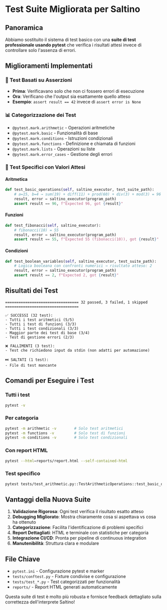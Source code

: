 # Test Suite Migliorata per Saltino

## Panoramica

Abbiamo sostituito il sistema di test basico con una **suite di test professionale usando pytest** che verifica i risultati attesi invece di controllare solo l'assenza di errori.

## Miglioramenti Implementati

### 🧪 Test Basati su Asserzioni
- **Prima**: Verificavano solo che non ci fossero errori di esecuzione
- **Ora**: Verificano che l'output sia esattamente quello atteso
- **Esempio**: `assert result == 42` invece di `assert error is None`

### 📊 Categorizzazione dei Test
- `@pytest.mark.arithmetic` - Operazioni aritmetiche
- `@pytest.mark.basic` - Funzionalità di base  
- `@pytest.mark.conditions` - Istruzioni condizionali
- `@pytest.mark.functions` - Definizione e chiamata di funzioni
- `@pytest.mark.lists` - Operazioni su liste
- `@pytest.mark.error_cases` - Gestione degli errori

### 🎯 Test Specifici con Valori Attesi

#### Aritmetica
```python
def test_basic_operations(self, saltino_executor, test_suite_path):
    # a=15, b=4 → sum(19) + diff(11) + prod(60) + div(3) + mod(3) = 96
    result, error = saltino_executor(program_path)
    assert result == 96, f"Expected 96, got {result}"
```

#### Funzioni
```python
def test_fibonacci(self, saltino_executor):
    # fibonacci(10) = 55
    result, error = saltino_executor(program_path)
    assert result == 55, f"Expected 55 (fibonacci(10)), got {result}"
```

#### Condizioni
```python
def test_boolean_variables(self, saltino_executor, test_suite_path):
    # Logica booleana con confronti numerici → risultato atteso: 2
    result, error = saltino_executor(program_path)
    assert result == 2, f"Expected 2, got {result}"
```

## Risultati dei Test

```
================================= 32 passed, 3 failed, 1 skipped =================================

✅ SUCCESSI (32 test):
- Tutti i test aritmetici (5/5)
- Tutti i test di funzioni (3/3) 
- Tutti i test condizionali (3/3)
- Maggior parte dei test di base (3/4)
- Test di gestione errori (2/3)

❌ FALLIMENTI (3 test):
- Test che richiedono input da stdin (non adatti per automazione)

⏭️ SALTATI (1 test):
- File di test mancante
```

## Comandi per Eseguire i Test

### Tutti i test
```bash
pytest -v
```

### Per categoria
```bash
pytest -m arithmetic -v        # Solo test aritmetici
pytest -m functions -v         # Solo test di funzioni
pytest -m conditions -v        # Solo test condizionali
```

### Con report HTML
```bash
pytest --html=reports/report.html --self-contained-html
```

### Test specifico
```bash
pytest tests/test_arithmetic.py::TestArithmeticOperations::test_basic_operations -v
```

## Vantaggi della Nuova Suite

1. **Validazione Rigorosa**: Ogni test verifica il risultato esatto atteso
2. **Debugging Migliorato**: Mostra chiaramente cosa si aspettava vs cosa ha ottenuto
3. **Categorizzazione**: Facilita l'identificazione di problemi specifici
4. **Report Dettagliati**: HTML e terminale con statistiche per categoria
5. **Integrazione CI/CD**: Pronta per pipeline di continuous integration
6. **Manutenibilità**: Struttura clara e modulare

## File Chiave

- `pytest.ini` - Configurazione pytest e marker
- `tests/conftest.py` - Fixture condivise e configurazione
- `tests/test_*.py` - Test categorizzati per funzionalità
- `reports/` - Report HTML generati automaticamente

Questa suite di test è molto più robusta e fornisce feedback dettagliato sulla correttezza dell'interprete Saltino!
